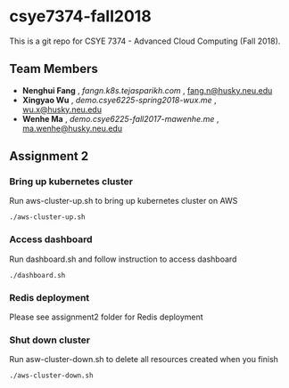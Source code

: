 # csye7374-fall2018

This is a git repo for CSYE 7374 - Advanced Cloud Computing (Fall 2018).

## Team Members

* **Nenghui Fang** , *fangn.k8s.tejasparikh.com* , fang.n@husky.neu.edu
* **Xingyao Wu** , *demo.csye6225-spring2018-wux.me* , wu.x@husky.neu.edu
* **Wenhe Ma** , *demo.csye6225-fall2017-mawenhe.me* , ma.wenhe@husky.neu.edu

## Assignment 2

### Bring up kubernetes cluster
Run aws-cluster-up.sh to bring up kubernetes cluster on AWS

```
./aws-cluster-up.sh
```
### Access dashboard
Run dashboard.sh and follow instruction to access dashboard

```
./dashboard.sh 
```
### Redis deployment
Please see assignment2 folder for Redis deployment

### Shut down cluster

Run asw-cluster-down.sh to delete all resources created when you finish 

```
./aws-cluster-down.sh
```

